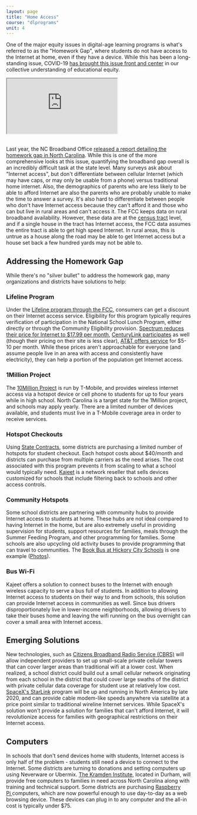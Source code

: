```yaml
---
layout: page
title: "Home Access"
course: "dlprograms"
unit: 4
---
```


One of the major equity issues in digital-age learning programs is what's referred to as the "Homework Gap", where students do not have access to the Internet at home, even if they have a device. While this has been a long-standing issue, COVID-19 [has brought this issue front and center][1] in our collective understanding of educational equity.

<div class="embed-responsive embed-responsive-16by9" style="max-height: 500px; width: auto;">
  <iframe class="embed-responsive-item" src="https://www.youtube.com/embed/yqkAlwGsxwE?rel=0"></iframe>
</div>
<br/>

Last year, the NC Broadband Office [released a report detailing the homework gap in North Carolina][2]. While this is one of the more comprehensive looks at this issue, quantifying the broadband gap overall is an incredibly difficult task at the state level. Many surveys ask about "Internet access", but don't differentiate between cellular Internet (which may have caps, or may only be usable from a phone) versus traditional home internet. Also, the demographics of parents who are less likely to be able to afford Internet are also the parents who are probably unable to make the time to answer a survey. It's also hard to differentiate between people who don't have Internet access because they can't afford it and those who can but live in rural areas and can't access it. The FCC keeps data on rural broadband availability. However, these data are at the [census tract][3] level, and if a single house in the tract has Internet access, the FCC data assumes the entire tract is able to get high speed Internet. In rural areas, this is untrue as a house along the road may be able to get Internet access but a house set back a few hundred yards may not be able to. 

## Addressing the Homework Gap
While there's no "silver bullet" to address the homework gap, many organizations and districts have solutions to help:

### Lifeline Program
Under the [Lifeline program through the FCC][4], consumers can get a discount on their Internet access service. Eligibility for this program typically requires verification of participation in the National School Lunch Program, either directly or through the Community Eligibility provision. [Spectrum reduces their price for Internet to $17.99 per month][5], [CenturyLink participates][6] as well (though their pricing on their site is less clear), [AT&T offers service][7] for $5-10 per month. While these prices aren't approachable for everyone (and assume people live in an area with access and consistently have electricity), they can help a portion of the population get Internet access. 

### 1Million Project
The [10Million Project][8] is run by T-Mobile, and provides wireless internet access via a hotspot device or cell phone to students for up to four years while in high school. North Carolina is a target state for the 1Million project, and schools may apply yearly. There are a limited number of devices available, and students must live in a T-Mobile coverage area in order to receive services.

### Hotspot Checkouts
Using [State Contracts][9], some districts are purchasing a limited number of hotspots for student checkout. Each hotspot costs about $40/month and districts can purchase from multiple carriers as the need arises. The cost associated with this program prevents it from scaling to what a school would typically need. [Kajeet][10] is a network reseller that sells devices customized for schools that include filtering back to schools and other access controls. 

### Community Hotspots
Some school districts are partnering with community hubs to provide Internet access to students at home. These hubs are not ideal compared to having Internet in the home, but are also extremely useful in providing supervision for students, support resources for families, meals through the Summer Feeding Program, and other programming for families. Some schools are also upcycling old activity buses to provide programming that can travel to communities. The [Book Bus at Hickory City Schools][11] is one example ([Photos][12]). 

### Bus Wi-Fi
Kajeet offers a solution to connect buses to the Internet with enough wireless capacity to serve a bus full of students. In addition to allowing Internet access to students on their way to and from schools, this solution can provide Internet access in communities as well. Since bus drivers disproportionately live in lower-income neighborhoods, allowing drivers to take their buses home and leaving the wifi running on the bus overnight can cover a small area with Internet access.

## Emerging Solutions
New technologies, such as [Citizens Broadband Radio Service (CBRS)][13] will allow independent providers to set up small-scale private cellular towers that can cover larger areas than traditional wifi at a lower cost. When realized, a school district could build out a small cellular network originating from each school in the district that could cover large swaths of the district with private cellular data coverage for student use at relatively low cost. [SpaceX's StarLink][14] program will be up and running in North America by late 2020, and can provide cable modem-like speeds anywhere via satellite at a price point similar to traditional wireline Internet services. While SpaceX's solution won't provide a solution for families that can't afford Internet, it will revolutionize access for families with geographical restrictions on their Internet access. 

## Computers
In schools that don't send devices home with students, Internet access is only half of the problem - students still need a device to connect to the Internet. Some districts are turning to donations and setting computers up using Neverware or Ubermix. [The Kramden Institute][15], located in Durham, will provide free computers to families in need across North Carolina along with training and technical support. Some districts are purchasing [Raspberry Pi ][16]computers, which are now powerful enough to use day-to-day as a web browsing device. These devices can plug in to any computer and the all-in cost is typically under $75. 

[1]:	https://www.crpe.org/thelens/digital-divide-among-students-during-covid-19-who-has-access-who-doesnt
[2]:	https://www.ncbroadband.gov/wp-content/uploads/2019/02/Broadband-Homework-Gap-Report_2019-web.pdf
[3]:	https://libguides.lib.msu.edu/tracts
[4]:	https://www.lifelinesupport.org
[5]:	https://www.spectrum.com/browse/content/spectrum-internet-assist.html
[6]:	https://www.centurylink.com/aboutus/community/community-development/lifeline.html
[7]:	https://www.att.com/shop/internet/access/#!/
[8]:	https://www.t-mobile.com/business/education/project-10-million
[9]:	https://it.nc.gov/services/telecom/cellular-telephone
[10]:	https://www.kajeet.net/plans
[11]:	https://docs.google.com/document/d/1kR2a_9awDy6_326OE_4GVUP-vQhDrX3bJ_ctjJVVb9E/edit
[12]:	https://www.facebook.com/hickoryschools/posts/10154419862522273
[13]:	https://en.wikipedia.org/wiki/Citizens_Broadband_Radio_Service
[14]:	https://en.wikipedia.org/wiki/SpaceX_Starlink
[15]:	https://kramden.org
[16]:	http://raspberrypi.org